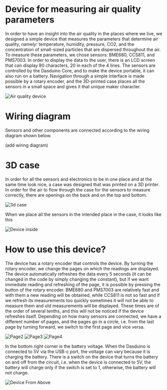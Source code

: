 # Device for measuring air quality parameters

In order to have an insight into the air quality in the places where we live, we designed a simple device that measures the parameters that determine air quality, namely: temperature, humidity, pressure, CO2, and the concentration of small-sized particles that are dispersed throughout the air. To measure these parameters, we chose sensors: BME680, CCS811, and PMS7003. In order to display the data to the user, there is an LCD screen that can display 80 characters, 20 in each of the 4 lines. The sensors are controlled by the Dasduino Core, and to make the device portable, it can also run on a battery. Navigation through a simple interface is made possible by a rotary encoder, and the 3D-printed case places all the sensors in a small space and gives it that unique maker character.

![Air quality device](https://user-images.githubusercontent.com/80395378/205492621-1f41e716-84cb-40cd-bf39-39e6127fc348.jpg)

# Wiring diagram
Sensors and other components are connected according to the wiring diagram shown below.

(add wiring diagram)

# 3D case
In order for all the sensors and electronics to be in one place and at the same time look nice, a case was designed that was printed on a 3D printer. In order for the air to flow through the case for the sensors to measure correctly, there are openings on the back and on the top and bottom.

![3d case](https://user-images.githubusercontent.com/80395378/205492653-ce953e9f-a88d-4713-8ed8-0de51e9584e5.jpg)

When we place all the sensors in the intended place in the case, it looks like this

![Device inside](https://user-images.githubusercontent.com/80395378/205492665-125df0e5-36e8-4671-bf41-df4c05d2ad91.jpg)

# How to use this device?
The device has a rotary encoder that controls the device. By turning the rotary encoder, we change the pages on which the readings are displayed. The device automatically refreshes the data every 5 seconds (it can be changed in the code by simply changing the constant), but if we want immediate reading and refreshing of the page, it is possible by pressing the button of the rotary encoder. BME680 and PMS7003 are relatively fast and with them a new reading will be obtained, while CCS811 is not so fast and if we refresh its measurements too quickly sometimes it will not be able to measure them and old measurements will be displayed. These times are of the order of several tenths, and this will not be noticed if the device refreshes itself. Depending on how many sensors are connected, we have a different number of pages, and the pages go in a circle, i.e. from the last page by turning forward, we switch to the first page and vice versa.

![Page2](https://user-images.githubusercontent.com/80395378/205492702-76d5aeb6-906b-446c-8a0a-c1e958f46927.jpg)
![Page3](https://user-images.githubusercontent.com/80395378/205492715-528fa439-4bd2-4577-850b-38a90cfe1cad.jpg)
![Page4](https://user-images.githubusercontent.com/80395378/205492723-6b6feabd-3105-4cf5-ae0b-19ea03025730.jpg)

In the bottom right corner is the battery voltage. When the Dasduino is connected to 5V via the USB-c port, the voltage can vary because it is charging the battery. There is a switch on the device that turns the battery on and off from the circuit, i.e. when the device is connected to 5V, the battery will charge only if the switch is set to 1, otherwise, the battery will not charge.

![Device From Above](https://user-images.githubusercontent.com/80395378/205492684-263042f3-78b5-4c0f-afb1-acce2410f5a6.jpg)